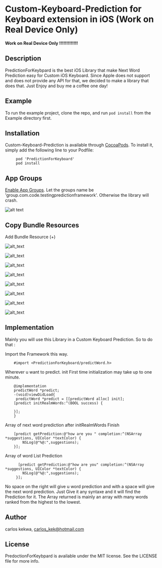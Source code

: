# Custom-Keyboard-Prediction for Keyboard extension in iOS (Work on Real Device Only)


**Work on Real Device Only !!!!!!!!!!!!!**


## Description 

PredictionForKeybpard is the best iOS Library that make Next Word Prediction easy for Custom iOS Keyboard. 
Since Apple does not support and does not provide any API for that, we decided to make a library that does that. Just Enjoy and buy me a coffee one day!

## Example

To run the example project, clone the repo, and run `pod install` from the Example directory first.

## Installation

Custom-Keyboard-Prediction is available through [CocoaPods](https://cocoapods.org). To install
it, simply add the following line to your Podfile:

         pod 'PredictionForKeyboard'
         pod install
         
##  App Groups

[Enable App Groups](https://medium.com/ios-os-x-development/shared-user-defaults-in-ios-3f15cd2c9409).
Let the groups name be 'group.com.code.testingpredictionframework'. Otherwise the library will crash.

![alt text](https://firebasestorage.googleapis.com/v0/b/full-keyboard.appspot.com/o/Screen%20Shot%202018-12-30%20at%208.33.41%20PM.png?alt=media&token=fba9f7fe-92c4-4a1b-b6c6-fb9d8d447051)

## Copy Bundle Resources

Add Bundle Resource (+)

![alt_text](https://firebasestorage.googleapis.com/v0/b/full-keyboard.appspot.com/o/Screen%20Shot%202020-04-25%20at%2011.29.45%20PM.png?alt=media&token=a0f53711-25b3-4507-bfb4-dfa0b5881d22)

![alt_text](https://firebasestorage.googleapis.com/v0/b/full-keyboard.appspot.com/o/Screen%20Shot%202020-04-25%20at%2011.29.51%20PM.png?alt=media&token=7dcabed5-d632-4063-b5d2-c90ee49be138)

![alt_text](https://firebasestorage.googleapis.com/v0/b/full-keyboard.appspot.com/o/Screen%20Shot%202020-04-25%20at%2011.29.55%20PM.png?alt=media&token=5b79760f-681e-4085-94a3-b559881a789b)

![alt_text](https://firebasestorage.googleapis.com/v0/b/full-keyboard.appspot.com/o/1.png?alt=media&token=555e37d8-2a62-46cd-8335-10bbf33dcf7a)

![alt_text](https://firebasestorage.googleapis.com/v0/b/full-keyboard.appspot.com/o/2.png?alt=media&token=e8d1da24-6af7-414b-8833-1be55cda83ea)

![alt_text](https://firebasestorage.googleapis.com/v0/b/full-keyboard.appspot.com/o/Screen%20Shot%202020-04-25%20at%2011.30.13%20PM.png?alt=media&token=9c54af00-e45d-4191-bdc4-38440d7ad911)

![alt_text](https://firebasestorage.googleapis.com/v0/b/full-keyboard.appspot.com/o/Screen%20Shot%202020-04-25%20at%2011.30.24%20PM.png?alt=media&token=93ea1e6b-9bd7-49b7-97e5-f02846be28ae)

![alt_text](https://firebasestorage.googleapis.com/v0/b/full-keyboard.appspot.com/o/Screen%20Shot%202020-04-25%20at%2011.53.37%20PM.png?alt=media&token=fbac48b2-3afc-4976-82ea-0b4a0c43c132)

## Implementation
 
 Mainly you will use this Library in a Custom Keyboard Prediction. 
 So to do that :


Import the Framework this way.

        #import <PredictionForKeyboard/predictWord.h>

 Wherever u want to predict. init
First time initialization may take up to one minute.
        
        @implementation
        predictWord *predict; 
        -(void)viewDidLoad{
         predictWord *predict = [[predictWord alloc] init];
        [predict initRealmWords:^(BOOL success) { 

        }];
        }


 Array of next word prediction after initRealmWords Finish

        [predict getPrediction:@"how are you " completion:^(NSArray *suggestions, UIColor *textColor) {
            NSLog(@"%@:",suggestions); 
        }];


Array of word List Prediction 

          [predict getPrediction:@"how are you" completion:^(NSArray *suggestions, UIColor *textColor) {
            NSLog(@"%@:",suggestions); 
         }];

No space on the right will give u word prediction and with a space will give the next word prediction.
Just Give it any syntaxe and it will find the Prediction for it. The Array returned is mainly an array with many words ranked from the highest to the lowest.

## Author

carlos kekwa, carlos_kek@hotmail.com

## License

PredoctionForKeybpard is available under the MIT license. See the LICENSE file for more info.
